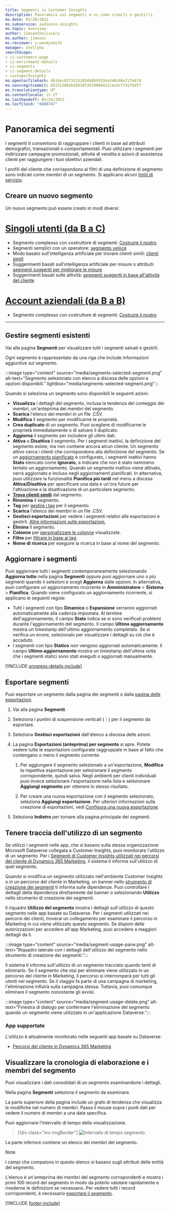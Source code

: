 ```yaml
---
title: Segmenti in Customer Insights
description: Panoramica sui segmenti e su come crearli e gestirli.
ms.date: 05/20/2022
ms.subservice: audience-insights
ms.topic: overview
author: JimsonChalissery
ms.author: jimsonc
ms.reviewer: v-wendysmith
manager: shellyha
searchScope:
- ci-customers-page
- ci-enrichment-details
- ci-segments
- ci-segment-details
- customerInsights
ms.openlocfilehash: d616ec8273115203dddb59334a348c66e72fa678
ms.sourcegitcommit: b515120bebd2638f2639004422cee3cff42fbdf7
ms.translationtype: HT
ms.contentlocale: it-IT
ms.lasthandoff: 05/24/2022
ms.locfileid: "8800747"
---
```

# <a name="segments-overview"></a>Panoramica dei segmenti

I segmenti ti consentono di raggruppare i clienti in base ad attributi demografici, transazionali o comportamentali. Puoi utilizzare i segmenti per indirizzare campagne promozionali, attività di vendita e azioni di assistenza clienti per raggiungere i tuoi obiettivi aziendali.

I profili del cliente che corrispondono ai filtri di una definizione di segmento sono indicati come *membri* di un segmento. Si applicano alcuni [limiti di servizio](/dynamics365/customer-insights/service-limits).

## <a name="create-a-new-segment"></a>Creare un nuovo segmento

Un nuovo segmento può essere creato in modi diversi: 

# <a name="individual-consumers-b-to-c"></a>[Singoli utenti (da B a C)](#tab/b2c)

- Segmento complesso con costruttore di segmenti: [Costruire il nostro](segment-builder.md#create-a-new-segment) 
- Segmenti semplici con un operatore: [segmento veloce](segment-builder.md#quick-segments) 
- Modo basato sull'intelligenza artificiale per trovare clienti simili: [clienti simili](find-similar-customer-segments.md) 
- Suggerimenti basati sull'intelligenza artificiale per misure o attributi: [segmenti suggeriti per migliorare le misure](suggested-segments.md) 
- Suggerimenti basati sulle attività: [segmenti suggeriti in base all'attività del cliente](suggested-segments-activity.md) 

# <a name="business-accounts-b-to-b"></a>[Account aziendali (da B a B)](#tab/b2b)

- Segmento complesso con costruttore di segmenti: [Costruire il nostro](segment-builder.md#create-a-new-segment)

---

## <a name="manage-existing-segments"></a>Gestire segmenti esistenti

Vai alla pagina **Segmenti** per visualizzare tutti i segmenti salvati e gestirli.

Ogni segmento è rappresentato da una riga che include informazioni aggiuntive sul segmento.

:::image type="content" source="media/segments-selected-segment.png" alt-text="Segmento selezionato con elenco a discesa delle opzioni e opzioni disponibili." lightbox="media/segments-selected-segment.png":::

Quando si seleziona un segmento sono disponibili le seguenti azioni:

- **Visualizza** i dettagli del segmento, inclusa la tendenza del conteggio dei membri, un'anteprima dei membri del segmento.
- **Scarica** l'elenco dei membri in un file .CSV.
- **Modifica** il segmento per modificarne le proprietà.
- **Crea duplicato** di un segmento. Puoi scegliere di modificarne le proprietà immediatamente o di salvare il duplicato.
- **Aggiorna** il segmento per includere gli ultimi dati.
- **Attiva** o **Disattiva** il segmento. Per i segmenti inattivi, la definizione del segmento esiste, ma non contiene ancora alcun cliente. Un segmento attivo cerca i clienti che corrispondono alla definizione del segmento. Se un [aggiornamento pianificato](system.md#schedule-tab) è configurato, i segmenti inattivi hanno **Stato** elencato come **Ignorato**, a indicare che non è stato nemmeno tentato un aggiornamento. Quando un segmento inattivo viene attivato, verrà aggiornato e incluso negli aggiornamenti pianificati.
  In alternativa, puoi utilizzare la funzionalità **Pianifica più tardi** nel menu a discesa **Attiva/Disattiva** per specificare una data e un'ora future per l'attivazione e la disattivazione di un particolare segmento.
- **[Trova clienti simili](find-similar-customer-segments.md)** dal segmento.
- **Rinomina** il segmento.
- **Tag** per [gestire i tag](work-with-tags-columns.md#manage-tags) per il segmento.
- **Scarica** l'elenco dei membri in un file .CSV.
- **Gestisci esportazioni** per vedere i segmenti relativi alle esportazioni e gestirli. [Altre informazioni sulle esportazioni.](export-destinations.md)
- **Elimina** il segmento.
- **Colonne** per [personalizzare le colonne](work-with-tags-columns.md#customize-columns) visualizzate.
- **Filtro** per [filtrare in base ai tag](work-with-tags-columns.md#filter-on-tags).
- **Nome di ricerca** per eseguire la ricerca in base al nome del segmento.

## <a name="refresh-segments"></a>Aggiornare i segmenti

Puoi aggiornare tutti i segmenti contemporaneamente selezionando **Aggiorna tutto** nella pagina **Segmenti** oppure puoi aggiornare uno o più segmenti quando li selezioni e scegli **Aggiorna** dalle opzioni. In alternativa, puoi configurare un aggiornamento ricorrente in **Amministratore** > **Sistema** > **Pianifica**. Quando viene configurato un aggiornamento ricorrente, si applicano le seguenti regole:

- Tutti i segmenti con tipo **Dinamico** o **Espansione** verranno aggiornati automaticamente alla cadenza impostata. Al termine dell'aggiornamento, il campo **Stato** indica se si sono verificati problemi durante l'aggiornamento del segmento. Il campo **Ultimo aggiornamento** mostra un timestamp dell'ultimo aggiornamento completato. Se si verifica un errore, selezionalo per visualizzare i dettagli su ciò che è accaduto.
- I segmenti con tipo **Statico** *non* vengono aggiornati automaticamente. Il campo **Ultimo aggiornamento** mostra un timestamp dell'ultima volta che i segmenti statici sono stati eseguiti o aggiornati manualmente.

[!INCLUDE [progress-details-include](includes/progress-details-pane.md)]

## <a name="export-segments"></a>Esportare segmenti

Puoi esportare un segmento dalla pagina dei segmenti o dalla [pagina delle esportazioni](export-destinations.md). 

1. Vai alla pagina **Segmenti**.

1. Seleziona i puntini di sospensione verticali (&vellip;) per il segmento da esportare.

1. Seleziona **Gestisci esportazioni** dall'elenco a discesa delle azioni.

1. La pagina **Esportazioni (anteprima) per segmento** si apre. Potete vedere tutte le esportazioni configurate raggruppate in base al fatto che contengano o meno il segmento corrente.

   1. Per aggiungere il segmento selezionato a un'esportazione, **Modifica** la rispettiva esportazione per selezionare il segmento corrispondente, quindi salva. Negli ambienti per clienti individuali puoi invece selezionare l'esportazione nella lista e selezionare **Aggiungi segmento** per ottenere lo stesso risultato.

   1. Per creare una nuova esportazione con il segmento selezionato, seleziona **Aggiungi esportazione**. Per ulteriori informazioni sulla creazione di esportazioni, vedi [Configura una nuova esportazione](export-destinations.md#set-up-a-new-export).

1. Seleziona **Indietro** per tornare alla pagina principale dei segmenti.

## <a name="track-usage-of-a-segment"></a>Tenere traccia dell'utilizzo di un segmento

Se utilizzi i segmenti nelle app, che si basano sulla stessa organizzazione Microsoft Dataverse collegata a Customer Insights, puoi monitorare l'utilizzo di un segmento. Per i [Segmenti di Customer Insights utilizzati nei percorsi del cliente di Dynamics 365 Marketing](/dynamics365/marketing/real-time-marketing-ci-profile), il sistema ti informa sull'utilizzo di quel segmento.

Quando si modifica un segmento utilizzato nell'ambiente Customer Insights o in un percorso del cliente in Marketing, un banner nello [strumento di creazione dei segmenti](segment-builder.md) ti informa sulle dipendenze. Puoi controllare i dettagli della dipendenza direttamente dal banner o selezionando **Utilizzo** nello strumento di creazione dei segmenti.

Il riquadro **Utilizzo del segmento** mostra i dettagli sull'utilizzo di questo segmento nelle app basate su Dataverse. Per i segmenti utilizzati nei percorsi dei clienti, troverai un collegamento per esaminare il percorso in Marketing in cui viene utilizzato questo segmento. Se disponi delle autorizzazioni per accedere all'app Marketing, puoi accedere a maggiori dettagli da lì.

:::image type="content" source="media/segment-usage-pane.png" alt-text="Riquadro laterale con i dettagli dell'utilizzo del segmento nello strumento di creazione dei segmenti.":::

Il sistema ti informa sull'utilizzo di un segmento tracciato quando tenti di eliminarlo. Se il segmento che stai per eliminare viene utilizzato in un percorso del cliente in Marketing, il percorso si interromperà per tutti gli utenti nel segmento. Se il viaggio fa parte di una campagna di marketing, l'eliminazione influirà sulla campagna stessa. Tuttavia, puoi comunque eliminare il segmento nonostante gli avvisi.

:::image type="content" source="media/segment-usage-delete.png" alt-text="Finestra di dialogo per confermare l'eliminazione del segmento quando un segmento viene utilizzato in un'applicazione Dataverse.":::

### <a name="supported-apps"></a>App supportate

L'utilizzo è attualmente monitorato nelle seguenti app basate su Dataverse:

- [Percorsi del cliente in Dynamics 365 Marketing](/dynamics365/marketing/real-time-marketing-ci-profile)

## <a name="view-processing-history-and-segment-members"></a>Visualizzare la cronologia di elaborazione e i membri del segmento

Puoi visualizzare i dati consolidati di un segmento esaminandone i dettagli.

Nella pagina **Segmenti** seleziona il segmento da esaminare.

La parte superiore della pagina include un grafo di tendenza che visualizza le modifiche nel numero di membri. Passa il mouse sopra i punti dati per vedere il numero di membri a una data specifica.

Puoi aggiornare l'intervallo di tempo della visualizzazione.

> [!div class="mx-imgBorder"]
> ![Intervallo di tempo segmento.](media/segment-time-range.png "Intervallo di tempo segmento")

La parte inferiore contiene un elenco dei membri del segmento.

> [!NOTE]
> I campi che compaiono in questo elenco si basano sugli attributi delle entità del segmento.
>
>L'elenco è un'anteprima dei membri del segmento corrispondenti e mostra i primi 100 record del segmento in modo da poterlo valutare rapidamente e rivederne le definizioni se necessario. Per vedere tutti i record corrispondenti, è necessario [esportare il segmento](export-destinations.md).

[!INCLUDE [footer-include](includes/footer-banner.md)]
